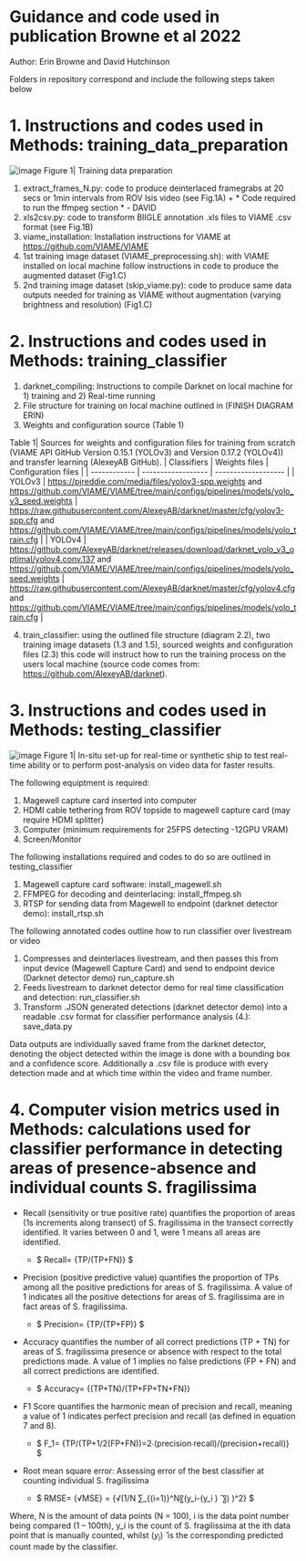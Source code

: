 # Guidance and code used in publication Browne et al 2022

Author: Erin Browne and David Hutchinson 

Folders in repository correspond and include the following steps taken below

# 1. Instructions and codes used in Methods: training_data_preparation

![image](https://user-images.githubusercontent.com/91316035/167623090-17f7b6c2-183b-4633-b18b-962659cc5054.png)
Figure 1| Training data preparation 

1. extract_frames_N.py: code to produce deinterlaced framegrabs at 20 secs or 1min intervals from ROV Isis video (see Fig.1A) + * Code required to run the ffmpeg section * - DAVID
2. xls2csv.py: code to transform BIIGLE annotation .xls files to VIAME .csv format (see Fig.1B)
3. viame_installation: Installation instructions for VIAME at https://github.com/VIAME/VIAME 
4. 1st training image dataset (VIAME_preprocessing.sh): with VIAME installed on local machine follow instructions in code to produce the augmented dataset (Fig1.C)
5. 2nd training image dataset (skip_viame.py): code to produce same data outputs needed for training as VIAME without augmentation (varying brightness and resolution) (Fig1.C)

# 2. Instructions and codes used in Methods: training_classifier

1. darknet_compiling: Instructions to compile Darknet on local machine for 1) training and 2) Real-time running
2. File structure for training on local machine outlined in (FINISH DIAGRAM ERIN)
3. Weights and configuration source (Table 1) 

Table 1| Sources for weights and configuration files for training from scratch (VIAME API GitHub Version 0.15.1 (YOLOv3) and Version 0.17.2 (YOLOv4)) and transfer learning (AlexeyAB GitHub).
| Classifiers  | Weights files      | Configuration files |
| ------------ | ------------------ | ------------------- |
| YOLOv3       | https://pjreddie.com/media/files/yolov3-spp.weights and https://github.com/VIAME/VIAME/tree/main/configs/pipelines/models/yolo_v3_seed.weights | https://raw.githubusercontent.com/AlexeyAB/darknet/master/cfg/yolov3-spp.cfg and https://github.com/VIAME/VIAME/tree/main/configs/pipelines/models/yolo_train.cfg |
| YOLOv4       | https://github.com/AlexeyAB/darknet/releases/download/darknet_yolo_v3_optimal/yolov4.conv.137 and https://github.com/VIAME/VIAME/tree/main/configs/pipelines/models/yolo_seed.weights  |  https://raw.githubusercontent.com/AlexeyAB/darknet/master/cfg/yolov4.cfg and https://github.com/VIAME/VIAME/tree/main/configs/pipelines/models/yolo_train.cfg |

4. train_classifier: using the outlined file structure (diagram 2.2), two training image datasets (1.3 and 1.5), sourced weights and configuration files (2.3) this code will instruct how to run the training process on the users local machine (source code comes from: https://github.com/AlexeyAB/darknet).

# 3. Instructions and codes used in Methods: testing_classifier
![image](https://user-images.githubusercontent.com/91316035/163668237-5125358e-afaa-41f5-8f13-0a74f53569f1.png)
Figure 1| In-situ set-up for real-time or synthetic ship to test real-time ability or to perform post-analysis on video data for faster results.

The following equiptment is required:
  1. Magewell capture card inserted into computer
  2. HDMI cable tethering from ROV topside to magewell capture card (may require HDMI splitter)
  3. Computer (minimum requirements for 25FPS detecting -12GPU VRAM)
  4. Screen/Monitor
  
 The following installations required and codes to do so are outlined in testing_classifier 
  1. Magewell capture card software: install_magewell.sh
  2. FFMPEG for decoding and deinterlacing: install_ffmpeg.sh
  3. RTSP for sending data from Magewell to endpoint (darknet detector demo): install_rtsp.sh
 
 The following annotated codes outline how to run classifier over livestream or video
  1. Compresses and deinterlaces livestream, and then passes this from input device (Magewell Capture Card) and send to endpoint device (Darknet detector demo) run_capture.sh
  2. Feeds livestream to darknet detector demo for real time classification and detection: run_classifier.sh
  3. Transform .JSON generated detections (darknet detector demo) into a readable .csv format for classifier performance analysis (4.): save_data.py

Data outputs are individually saved frame from the darknet detector, denoting the object detected within the image is done with a bounding box and a confidence score. Additionally a .csv file is produce with every detection made and at which time within the video and frame number.

# 4. Computer vision metrics used in Methods: calculations used for classifier performance in detecting areas of presence-absence and individual counts S. fragilissima

- Recall (sensitivity or true positive rate) quantifies the proportion of areas (1s increments along transect) of S. fragilissima in the transect correctly identified. It varies between 0 and 1, were 1 means all areas are identified.
   * $ Recall=  {TP/(TP+FN)} $

- Precision (positive predictive value) quantifies the proportion of TPs among all the positive predictions for areas of S. fragilissima. A value of 1 indicates all the positive detections for areas of S. fragilissima are in fact areas of S. fragilissima.
  * $ Precision=  {TP/(TP+FP)} $ 

- Accuracy quantifies the number of all correct predictions (TP + TN) for areas of S. fragilissima presence or absence with respect to the total predictions made. A value of 1 implies no false predictions (FP + FN) and all correct predictions are identified.  
  * $ Accuracy=  {(TP+TN)/(TP+FP+TN+FN)}

- F1 Score quantifies the harmonic mean of precision and recall, meaning a value of 1 indicates perfect precision and recall (as defined in equation 7 and 8). 
  * $ F_1=  {TP/(TP+1/2(FP+FN))=2∙(precision∙recall)/(precision+recall)} $ 

- Root mean square error: Assessing error of the best classifier at counting individual S. fragilissima
  * $ RMSE= {√MSE}  = {√(1/N ∑_{(i=1)}^N〖(y_i-(y_i ) ̂ 〗) )^2} $ 

Where, N is the amount of data points (N = 100), i is the data point number being compared (1 – 100th), y_i is the count of S. fragilissima at the ith data point that is manually counted, whilst (${y_i}$) ̂ is the corresponding predicted count made by the classifier. 


